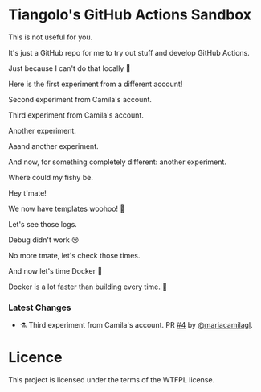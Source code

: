 # Tiangolo's GitHub Actions Sandbox

This is not useful for you.

It's just a GitHub repo for me to try out stuff and develop GitHub Actions.

Just because I can't do that locally 🤷


Here is the first experiment from a different account!

Second experiment from Camila's account.

Third experiment from Camila's account.

Another experiment.

Aaand another experiment.

And now, for something completely different: another experiment.

Where could my fishy be.

Hey t'mate!

We now have templates woohoo! 🎉

Let's see those logs.

Debug didn't work 😢

No more tmate, let's check those times.

And now let's time Docker 🐋

Docker is a lot faster than building every time. 🎉

### Latest Changes

* ⚗ Third experiment from Camila's account. PR [#4](https://github.com/tiangolo/github-actions-sandbox/pull/4) by [@mariacamilagl](https://github.com/mariacamilagl).

# Licence

This project is licensed under the terms of the WTFPL license.

